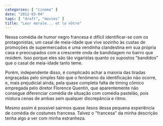 ```yaml
---
categories: [ "cinema" ]
date: "2012-03-04"
tags: [ "draft", "movies" ]
title: "Leur morale... et la nôtre"
---
```

Nessa comédia de humor negro francesa é difícil identificar-se com
os protagonistas, um casal de meia-idade que vive sozinho às custas de
promoções de supermercados e uma vendinha clandestina em sua própria
casa e preocupados com a crescente onda de bandidagem no bairro que
residem. Isso porque eles são tão vigaristas quanto os supostos
"bandidos" que o casal de meia-idade tanto teme.

Porém, independente disso, é complicado achar a maioria das tiradas
engraçadas pelo simples fato que o fenômeno da identificação não
ocorre, e, mais prejudicial ainda, pela quase completa falta de timing
cômico empregada pelo diretor Florence Quentin, que aparentemente não
consegue diferenciar comédia de situação com comédia pastelão,
pois mistura cenas de ambas sem qualquer discrepância e ritmo.

Mesmo assim é possível sairmos quase ilesos dessa pequena experiência
de comédia de costumes francesa. Talvez o "francesa" da minha descrição
tenha algo a ver com minha estranheza.

